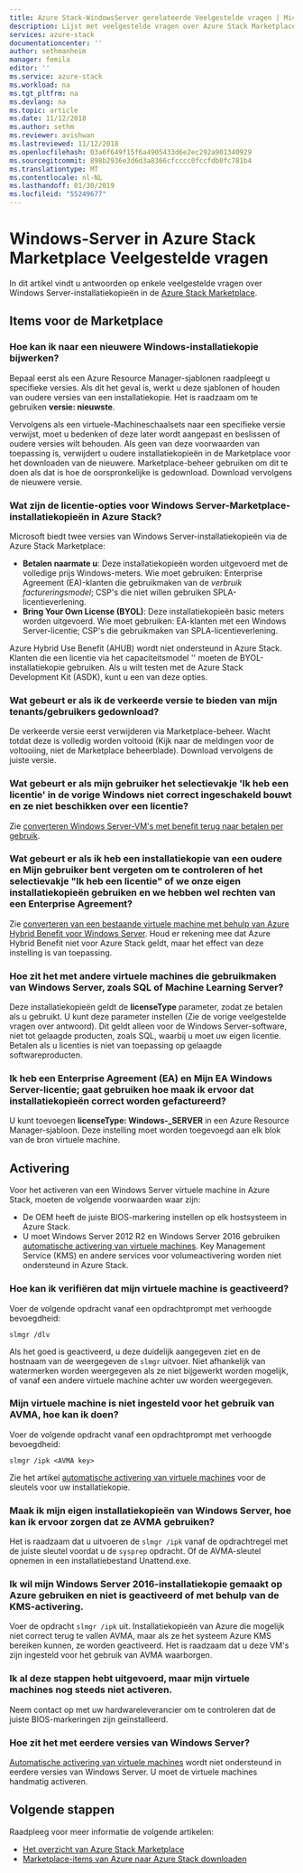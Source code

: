 ```yaml
---
title: Azure Stack-WindowsServer gerelateerde Veelgestelde vragen | Microsoft Docs
description: Lijst met veelgestelde vragen over Azure Stack Marketplace voor WindowsServer
services: azure-stack
documentationcenter: ''
author: sethmanheim
manager: femila
editor: ''
ms.service: azure-stack
ms.workload: na
ms.tgt_pltfrm: na
ms.devlang: na
ms.topic: article
ms.date: 11/12/2018
ms.author: sethm
ms.reviewer: avishwan
ms.lastreviewed: 11/12/2018
ms.openlocfilehash: 03a6f649f15f6a4905433d6e2ec292a901340929
ms.sourcegitcommit: 898b2936e3d6d3a8366cfcccc0fccfdb0fc781b4
ms.translationtype: MT
ms.contentlocale: nl-NL
ms.lasthandoff: 01/30/2019
ms.locfileid: "55249677"
---
```

# <a name="windows-server-in-azure-stack-marketplace-faq"></a>Windows-Server in Azure Stack Marketplace Veelgestelde vragen

In dit artikel vindt u antwoorden op enkele veelgestelde vragen over Windows Server-installatiekopieën in de [Azure Stack Marketplace](azure-stack-marketplace.md).

## <a name="marketplace-items"></a>Items voor de Marketplace

### <a name="how-do-i-update-to-a-newer-windows-image"></a>Hoe kan ik naar een nieuwere Windows-installatiekopie bijwerken?

Bepaal eerst als een Azure Resource Manager-sjablonen raadpleegt u specifieke versies. Als dit het geval is, werkt u deze sjablonen of houden van oudere versies van een installatiekopie. Het is raadzaam om te gebruiken **versie: nieuwste**.

Vervolgens als een virtuele-Machineschaalsets naar een specifieke versie verwijst, moet u bedenken of deze later wordt aangepast en beslissen of oudere versies wilt behouden. Als geen van deze voorwaarden van toepassing is, verwijdert u oudere installatiekopieën in de Marketplace voor het downloaden van de nieuwere. Marketplace-beheer gebruiken om dit te doen als dat is hoe de oorspronkelijke is gedownload. Download vervolgens de nieuwere versie.

### <a name="what-are-the-licensing-options-for-windows-server-marketplace-images-on-azure-stack"></a>Wat zijn de licentie-opties voor Windows Server-Marketplace-installatiekopieën in Azure Stack?

Microsoft biedt twee versies van Windows Server-installatiekopieën via de Azure Stack Marketplace:

- **Betalen naarmate u**: Deze installatiekopieën worden uitgevoerd met de volledige prijs Windows-meters. 
   Wie moet gebruiken: Enterprise Agreement (EA)-klanten die gebruikmaken van de *verbruik factureringsmodel*; CSP's die niet willen gebruiken SPLA-licentieverlening.
- **Bring Your Own License (BYOL)**: Deze installatiekopieën basic meters worden uitgevoerd.
   Wie moet gebruiken: EA-klanten met een Windows Server-licentie; CSP's die gebruikmaken van SPLA-licentieverlening.

Azure Hybrid Use Benefit (AHUB) wordt niet ondersteund in Azure Stack. Klanten die een licentie via het capaciteitsmodel '' moeten de BYOL-installatiekopie gebruiken. Als u wilt testen met de Azure Stack Development Kit (ASDK), kunt u een van deze opties.

### <a name="what-if-i-downloaded-the-wrong-version-to-offer-my-tenantsusers"></a>Wat gebeurt er als ik de verkeerde versie te bieden van mijn tenants/gebruikers gedownload?

De verkeerde versie eerst verwijderen via Marketplace-beheer. Wacht totdat deze is volledig worden voltooid (Kijk naar de meldingen voor de voltooiing, niet de Marketplace beheerblade). Download vervolgens de juiste versie.

### <a name="what-if-my-user-incorrectly-checked-the-i-have-a-license-box-in-previous-windows-builds-and-they-dont-have-a-license"></a>Wat gebeurt er als mijn gebruiker het selectievakje 'Ik heb een licentie' in de vorige Windows niet correct ingeschakeld bouwt en ze niet beschikken over een licentie?

Zie [converteren Windows Server-VM's met benefit terug naar betalen per gebruik](../virtual-machines/windows/hybrid-use-benefit-licensing.md#powershell-1).

### <a name="what-if-i-have-an-older-image-and-my-user-forgot-to-check-the-i-have-a-license-box-or-we-use-our-own-images-and-we-do-have-enterprise-agreement-entitlement"></a>Wat gebeurt er als ik heb een installatiekopie van een oudere en Mijn gebruiker bent vergeten om te controleren of het selectievakje "Ik heb een licentie" of we onze eigen installatiekopieën gebruiken en we hebben wel rechten van een Enterprise Agreement?

Zie [converteren van een bestaande virtuele machine met behulp van Azure Hybrid Benefit voor Windows Server](../virtual-machines/windows/hybrid-use-benefit-licensing.md#convert-an-existing-vm-using-azure-hybrid-benefit-for-windows-server). Houd er rekening mee dat Azure Hybrid Benefit niet voor Azure Stack geldt, maar het effect van deze instelling is van toepassing.

### <a name="what-about-other-vms-that-use-windows-server-such-as-sql-or-machine-learning-server"></a>Hoe zit het met andere virtuele machines die gebruikmaken van Windows Server, zoals SQL of Machine Learning Server?

Deze installatiekopieën geldt de **licenseType** parameter, zodat ze betalen als u gebruikt. U kunt deze parameter instellen (Zie de vorige veelgestelde vragen over antwoord). Dit geldt alleen voor de Windows Server-software, niet tot gelaagde producten, zoals SQL, waarbij u moet uw eigen licentie. Betalen als u licenties is niet van toepassing op gelaagde softwareproducten.

### <a name="i-have-an-enterprise-agreement-ea-and-will-be-using-my-ea-windows-server-license-how-do-i-make-sure-images-are-billed-correctly"></a>Ik heb een Enterprise Agreement (EA) en Mijn EA Windows Server-licentie; gaat gebruiken hoe maak ik ervoor dat installatiekopieën correct worden gefactureerd?

U kunt toevoegen **licenseType: Windows-_SERVER** in een Azure Resource Manager-sjabloon. Deze instelling moet worden toegevoegd aan elk blok van de bron virtuele machine.

## <a name="activation"></a>Activering

Voor het activeren van een Windows Server virtuele machine in Azure Stack, moeten de volgende voorwaarden waar zijn:

- De OEM heeft de juiste BIOS-markering instellen op elk hostsysteem in Azure Stack.
- U moet Windows Server 2012 R2 en Windows Server 2016 gebruiken [automatische activering van virtuele machines](https://docs.microsoft.com/previous-versions/windows/it-pro/windows-server-2012-R2-and-2012/dn303421(v=ws.11)). Key Management Service (KMS) en andere services voor volumeactivering worden niet ondersteund in Azure Stack.

### <a name="how-can-i-verify-that-my-virtual-machine-is-activated"></a>Hoe kan ik verifiëren dat mijn virtuele machine is geactiveerd?

Voer de volgende opdracht vanaf een opdrachtprompt met verhoogde bevoegdheid: 

```shell
slmgr /dlv
``` 

Als het goed is geactiveerd, u deze duidelijk aangegeven ziet en de hostnaam van de weergegeven de `slmgr` uitvoer. Niet afhankelijk van watermerken worden weergegeven als ze niet bijgewerkt worden mogelijk, of vanaf een andere virtuele machine achter uw worden weergegeven.

### <a name="my-vm-is-not-set-up-to-use-avma-how-can-i-fix-it"></a>Mijn virtuele machine is niet ingesteld voor het gebruik van AVMA, hoe kan ik doen?

Voer de volgende opdracht vanaf een opdrachtprompt met verhoogde bevoegdheid: 

```shell
slmgr /ipk <AVMA key> 
```

Zie het artikel [automatische activering van virtuele machines](https://docs.microsoft.com/previous-versions/windows/it-pro/windows-server-2012-R2-and-2012/dn303421(v=ws.11)) voor de sleutels voor uw installatiekopie.

### <a name="i-create-my-own-windows-server-images-how-can-i-make-sure-they-use-avma"></a>Maak ik mijn eigen installatiekopieën van Windows Server, hoe kan ik ervoor zorgen dat ze AVMA gebruiken?

Het is raadzaam dat u uitvoeren de `slmgr /ipk` vanaf de opdrachtregel met de juiste sleutel voordat u de `sysprep` opdracht. Of de AVMA-sleutel opnemen in een installatiebestand Unattend.exe.

### <a name="i-am-trying-to-use-my-windows-server-2016-image-created-on-azure-and-it-is-not-activating-or-using-kms-activation"></a>Ik wil mijn Windows Server 2016-installatiekopie gemaakt op Azure gebruiken en niet is geactiveerd of met behulp van de KMS-activering.

Voer de opdracht `slmgr /ipk` uit. Installatiekopieën van Azure die mogelijk niet correct terug te vallen AVMA, maar als ze het systeem Azure KMS bereiken kunnen, ze worden geactiveerd. Het is raadzaam dat u deze VM's zijn ingesteld voor het gebruik van AVMA waarborgen.

### <a name="i-have-performed-all-of-these-steps-but-my-virtual-machines-are-still-not-activating"></a>Ik al deze stappen hebt uitgevoerd, maar mijn virtuele machines nog steeds niet activeren.

Neem contact op met uw hardwareleverancier om te controleren dat de juiste BIOS-markeringen zijn geïnstalleerd.

### <a name="what-about-earlier-versions-of-windows-server"></a>Hoe zit het met eerdere versies van Windows Server?

[Automatische activering van virtuele machines](https://docs.microsoft.com/previous-versions/windows/it-pro/windows-server-2012-R2-and-2012/dn303421(v=ws.11)) wordt niet ondersteund in eerdere versies van Windows Server. U moet de virtuele machines handmatig activeren.

## <a name="next-steps"></a>Volgende stappen

Raadpleeg voor meer informatie de volgende artikelen:

- [Het overzicht van Azure Stack Marketplace](azure-stack-marketplace.md)
- [Marketplace-items van Azure naar Azure Stack downloaden](azure-stack-download-azure-marketplace-item.md)
